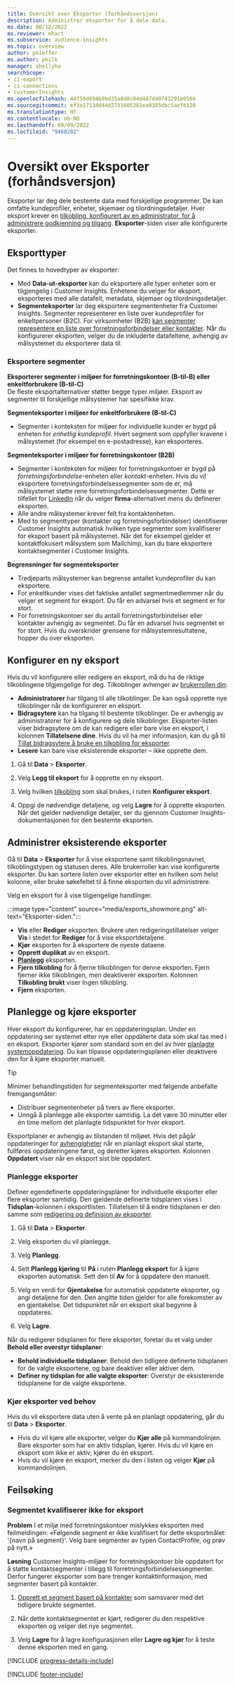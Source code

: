 ```yaml
---
title: Oversikt over Eksporter (forhåndsversjon)
description: Administrer eksporter for å dele data.
ms.date: 08/12/2022
ms.reviewer: mhart
ms.subservice: audience-insights
ms.topic: overview
author: pkieffer
ms.author: philk
manager: shellyha
searchScope:
- ci-export
- ci-connections
- customerInsights
ms.openlocfilehash: 44f58d694b9bd35a8d8c04d487d40743291e0566
ms.sourcegitcommit: ef3e17134d44d2731605381ea0385dbc5aef6120
ms.translationtype: HT
ms.contentlocale: nb-NO
ms.lasthandoff: 09/09/2022
ms.locfileid: "9460202"
---
```

# <a name="exports-preview-overview"></a>Oversikt over Eksporter (forhåndsversjon)

 Eksporter lar deg dele bestemte data med forskjellige programmer. De kan omfatte kundeprofiler, enheter, skjemaer og tilordningsdetaljer. Hver eksport krever en [tilkobling, konfigurert av en administrator, for å administrere godkjenning og tilgang](connections.md). **Eksporter**-siden viser alle konfigurerte eksporter.

## <a name="export-types"></a>Eksporttyper

Det finnes to hovedtyper av eksporter:  

- Med **Data-ut-eksporter** kan du eksportere alle typer enheter som er tilgjengelig i Customer Insights. Enhetene du velger for eksport, eksporteres med alle datafelt, metadata, skjemaer og tilordningsdetaljer.
- **Segmenteksporter** lar deg eksportere segmentenheter fra Customer Insights. Segmenter representerer en liste over kundeprofiler for enkeltpersoner (B2C). For virksomheter (B2B) [kan segmenter representere en liste over forretningsforbindelser eller kontakter](segment-builder.md#create-a-new-segment-with-segment-builder). Når du konfigurerer eksporten, velger du de inkluderte datafeltene, avhengig av målsystemet du eksporterer data til.

### <a name="export-segments"></a>Eksportere segmenter

**Eksporterer segmenter i miljøer for forretningskontoer (B-til-B) eller enkeltforbrukere (B-til-C)**  
De fleste eksportalternativer støtter begge typer miljøer. Eksport av segmenter til forskjellige målsystemer har spesifikke krav. 

**Segmenteksporter i miljøer for enkeltforbrukere (B-til-C)**  
- Segmenter i konteksten for miljøer for individuelle kunder er bygd på enheten for *enhetlig kundeprofil*. Hvert segment som oppfyller kravene i målsystemet (for eksempel en e-postadresse), kan eksporteres.

**Segmenteksporter i miljøer for forretningskontoer (B2B)**  
- Segmenter i konteksten for miljøer for forretningskontoer er bygd på *forretningsforbindelse*-enheten eller *kontakt*-enheten. Hvis du vil eksportere forretningsforbindelsessegmenter som de er, må målsystemet støtte rene forretningsforbindelsessegmenter. Dette er tilfellet for [LinkedIn](export-linkedin-ads.md) når du velger **firma**-alternativet mens du definerer eksporten.
- Alle andre målsystemer krever felt fra kontaktenheten.
- Med to segmenttyper (kontakter og forretningsforbindelser) identifiserer Customer Insights automatisk hvilken type segmenter som kvalifiserer for eksport basert på målsystemet. Når det for eksempel gjelder et kontaktfokusert målsystem som Mailchimp, kan du bare eksportere kontaktsegmenter i Customer Insights.

**Begrensninger for segmenteksporter**  
- Tredjeparts målsystemer kan begrense antallet kundeprofiler du kan eksportere. 
- For enkeltkunder vises det faktiske antallet segmentmedlemmer når du velger et segment for eksport. Du får en advarsel hvis et segment er for stort. 
- For forretningskontoer ser du antall forretningsforbindelser eller kontakter avhengig av segmentet. Du får en advarsel hvis segmentet er for stort. Hvis du overskrider grensene for målsystemresultatene, hopper du over eksporten.

## <a name="set-up-a-new-export"></a>Konfigurer en ny eksport

Hvis du vil konfigurere eller redigere en eksport, må du ha de riktige tilkoblingene tilgjengelige for deg. Tilkoblinger avhenger av [brukerrollen din](permissions.md):
- **Administratorer** har tilgang til alle tilkoblinger. De kan også opprette nye tilkoblinger når de konfigurerer en eksport.
- **Bidragsytere** kan ha tilgang til bestemte tilkoblinger. De er avhengig av administratorer for å konfigurere og dele tilkoblinger. Eksporter-listen viser bidragsytere om de kan redigere eller bare vise en eksport, i kolonnen **Tillatelsene dine**. Hvis du vil ha mer informasjon, kan du gå til [Tillat bidragsytere å bruke en tilkobling for eksporter](connections.md#allow-contributors-to-use-a-connection-for-exports).
- **Lesere** kan bare vise eksisterende eksporter – ikke opprette dem.

1. Gå til **Data** > **Eksporter**.

1. Velg **Legg til eksport** for å opprette en ny eksport.

1. Velg hvilken [tilkobling](connections.md) som skal brukes, i ruten **Konfigurer eksport**.

1. Oppgi de nødvendige detaljene, og velg **Lagre** for å opprette eksporten. Når det gjelder nødvendige detaljer, ser du gjennom Customer Insights-dokumentasjonen for den bestemte eksporten.

## <a name="manage-existing-exports"></a>Administrer eksisterende eksporter

Gå til **Data** > **Eksporter** for å vise eksportene samt tilkoblingsnavnet, tilkoblingstypen og statusen deres. Alle brukerroller kan vise konfigurerte eksporter. Du kan sortere listen over eksporter etter en hvilken som helst kolonne, eller bruke søkefeltet til å finne eksporten du vil administrere.

Velg en eksport for å vise tilgjengelige handlinger.

:::image type="content" source="media/exports_showmore.png" alt-text="Eksporter-siden.":::

- **Vis** eller **Rediger** eksporten. Brukere uten redigeringstillatelser velger **Vis** i stedet for **Rediger** for å vise eksportdetaljene.
- **Kjør** eksporten for å eksportere de nyeste dataene.
- **Opprett duplikat** av en eksport.
- **[Planlegg](#schedule-and-run-exports)** eksporten.
- **Fjern tilkobling** for å fjerne tilkoblingen for denne eksporten. Fjern fjerner ikke tilkoblingen, men deaktiverer eksporten. Kolonnen **Tilkobling brukt** viser Ingen tilkobling.
- **Fjern** eksporten.

## <a name="schedule-and-run-exports"></a>Planlegge og kjøre eksporter

Hver eksport du konfigurerer, har en oppdateringsplan. Under en oppdatering ser systemet etter nye eller oppdaterte data som skal tas med i en eksport. Eksporter kjører som standard som en del av hver [planlagte systemoppdatering](schedule-refresh.md). Du kan tilpasse oppdateringsplanen eller deaktivere den for å kjøre eksporter manuelt.

> [!TIP]
> Minimer behandlingstiden for segmenteksporter med følgende anbefalte fremgangsmåter:
> - Distribuer segmentenheter på tvers av flere eksporter.
> - Unngå å planlegge alle eksporter samtidig. La det være 30 minutter eller én time mellom det planlagte tidspunktet for hver eksport.

Eksportplaner er avhengig av tilstanden til miljøet. Hvis det pågår oppdateringer for [avhengigheter](system.md#refresh-processes) når en planlagt eksport skal starte, fullføres oppdateringene først, og deretter kjøres eksporten. Kolonnen **Oppdatert** viser når en eksport sist ble oppdatert.

### <a name="schedule-exports"></a>Planlegge eksporter

Definer egendefinerte oppdateringsplaner for individuelle eksporter eller flere eksporter samtidig. Den gjeldende definerte tidsplanen vises i **Tidsplan**-kolonnen i eksportlisten. Tillatelsen til å endre tidsplanen er den samme som [redigering og definisjon av eksporter](export-destinations.md#set-up-a-new-export).

1. Gå til **Data** > **Eksporter**.

1. Velg eksporten du vil planlegge.

1. Velg **Planlegg**.

1. Sett **Planlegg kjøring** til **På** i ruten **Planlegg eksport** for å kjøre eksporten automatisk. Sett den til **Av** for å oppdatere den manuelt.

1. Velg en verdi for **Gjentakelse** for automatisk oppdaterte eksporter, og angi detaljene for den. Den angitte tiden gjelder for alle forekomster av en gjentakelse. Det tidspunktet når en eksport skal begynne å oppdateres.

1. Velg **Lagre**.

Når du redigerer tidsplanen for flere eksporter, foretar du et valg under **Behold eller overstyr tidsplaner**:

- **Behold individuelle tidsplaner**: Behold den tidligere definerte tidsplanen for de valgte eksportene, og bare deaktiver eller aktiver dem.
- **Definer ny tidsplan for alle valgte eksporter**: Overstyr de eksisterende tidsplanene for de valgte eksportene.

### <a name="run-exports-on-demand"></a>Kjør eksporter ved behov

Hvis du vil eksportere data uten å vente på en planlagt oppdatering, går du til **Data** > **Eksporter**.

- Hvis du vil kjøre alle eksporter, velger du **Kjør alle** på kommandolinjen. Bare eksporter som har en aktiv tidsplan, kjører. Hvis du vil kjøre en eksport som ikke er aktiv, kjører du én eksport.
- Hvis du vil kjøre én eksport, merker du den i listen og velger **Kjør** på kommandolinjen.

## <a name="troubleshooting"></a>Feilsøking

### <a name="segment-not-eligible-for-export"></a>Segmentet kvalifiserer ikke for eksport

**Problem** I et miljø med forretningskontoer mislykkes eksporten med feilmeldingen: «Følgende segment er ikke kvalifisert for dette eksportmålet: '{navn på segment}'. Velg bare segmenter av typen ContactProfile, og prøv på nytt.»

**Løsning** Customer Insights-miljøer for forretningskontoer ble oppdatert for å støtte kontaktsegmenter i tillegg til forretningsforbindelsessegmenter. Derfor fungerer eksporter som bare trenger kontaktinformasjon, med segmenter basert på kontakter.

1. [Opprett et segment basert på kontakter](segment-builder.md) som samsvarer med det tidligere brukte segmentet.

1. Når dette kontaktsegmentet er kjørt, redigerer du den respektive eksporten og velger det nye segmentet.

1. Velg **Lagre** for å lagre konfigurasjonen eller **Lagre og kjør** for å teste denne eksporten med en gang.

[!INCLUDE [progress-details-include](includes/progress-details-pane.md)]


[!INCLUDE [footer-include](includes/footer-banner.md)]
